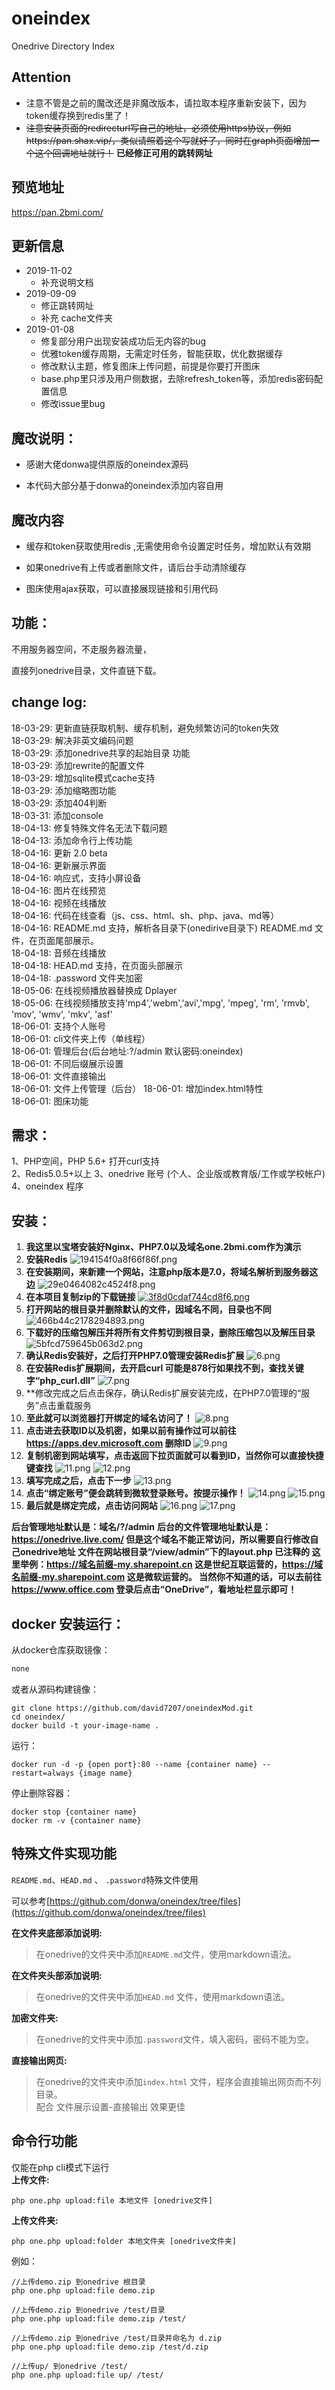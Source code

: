 # oneindex
Onedrive Directory Index

## Attention
 - 注意不管是之前的魔改还是非魔改版本，请拉取本程序重新安装下，因为token缓存换到redis里了！
 - ~~注意安装页面的redirecturl写自己的地址，必须使用https协议，例如https://pan.shax.vip/，类似请照着这个写就好了，同时在graph页面增加一个这个回调地址就行！~~ **已经修正可用的跳转网址**

## 预览地址
https://pan.2bmi.com/

## 更新信息
- 2019-11-02
  - 补充说明文档
- 2019-09-09
  - 修正跳转网址
  - 补充 cache文件夹
- 2019-01-08
  - 修复部分用户出现安装成功后无内容的bug
  - 优雅token缓存周期，无需定时任务，智能获取，优化数据缓存
  - 修改默认主题，修复图床上传问题，前提是你要打开图床
  - base.php里只涉及用户侧数据，去除refresh_token等，添加redis密码配置信息
  - 修改issue里bug

## 魔改说明：
- 感谢大佬donwa提供原版的oneindex源码

- 本代码大部分基于donwa的oneindex添加内容自用

## 魔改内容
- 缓存和token获取使用redis ,无需使用命令设置定时任务，增加默认有效期  

- 如果onedrive有上传或者删除文件，请后台手动清除缓存

- 图床使用ajax获取，可以直接展现链接和引用代码

## 功能：
不用服务器空间，不走服务器流量，  

直接列onedrive目录，文件直链下载。  

## change log:  
18-03-29: 更新直链获取机制、缓存机制，避免频繁访问的token失效  
18-03-29: 解决非英文编码问题  
18-03-29: 添加onedrive共享的起始目录 功能  
18-03-29: 添加rewrite的配置文件  
18-03-29: 增加sqlite模式cache支持  
18-03-29: 添加缩略图功能  
18-03-29: 添加404判断  
18-03-31: 添加console  
18-04-13: 修复特殊文件名无法下载问题  
18-04-13: 添加命令行上传功能  
18-04-16: 更新 2.0 beta  
18-04-16: 更新展示界面  
18-04-16: 响应式，支持小屏设备  
18-04-16: 图片在线预览  
18-04-16: 视频在线播放  
18-04-16: 代码在线查看（js、css、html、sh、php、java、md等）  
18-04-16: README.md 支持，解析各目录下(onedirive目录下) README.md 文件，在页面尾部展示。  
18-04-18: 音频在线播放  
18-04-18: HEAD.md 支持，在页面头部展示   
18-04-18: .password 文件夹加密  
18-05-06: 在线视频播放器替换成 Dplayer  
18-05-06: 在线视频播放支持'mp4','webm','avi','mpg', 'mpeg', 'rm', 'rmvb', 'mov', 'wmv', 'mkv', 'asf'  
18-06-01: 支持个人账号  
18-06-01: cli文件夹上传（单线程）  
18-06-01: 管理后台(后台地址:?/admin 默认密码:oneindex)  
18-06-01: 不同后缀展示设置  
18-06-01: 文件直接输出  
18-06-01: 文件上传管理（后台） 
18-06-01: 增加index.html特性   
18-06-01: 图床功能   

## 需求：
1、PHP空间，PHP 5.6+ 打开curl支持  
2、Redis5.0.5+以上
3、onedrive 账号 (个人、企业版或教育版/工作或学校帐户)  
4、oneindex 程序

## 安装：
1. **我这里以宝塔安装好Nginx、PHP7.0以及域名one.2bmi.com作为演示**
2. **安装Redis**
![194154f0a8f66f86f.png](https://www.z4a.net/images/2019/11/02/194154f0a8f66f86f.png)
3. **在安装期间，来新建一个网站，注意php版本是7.0，将域名解析到服务器这边**
![29e0464082c4524f8.png](https://www.z4a.net/images/2019/11/02/29e0464082c4524f8.png)
4. **在本项目复制zip的下载链接**
[![3f8d0cdaf744cd8f6.png](https://www.z4a.net/images/2019/11/02/3f8d0cdaf744cd8f6.png)](https://www.z4a.net/image/UpoCcw)
5. **打开网站的根目录并删除默认的文件，因域名不同，目录也不同**
![466b44c2178294893.png](https://www.z4a.net/images/2019/11/02/466b44c2178294893.png)
6. **下载好的压缩包解压并将所有文件剪切到根目录，删除压缩包以及解压目录**
![5bfcd759645b063d2.png](https://www.z4a.net/images/2019/11/02/5bfcd759645b063d2.png)
7. **确认Redis安装好，之后打开PHP7.0管理安装Redis扩展**
![6.png](https://www.z4a.net/images/2019/11/02/6.png)
8. **在安装Redis扩展期间，去开启curl 可能是878行如果找不到，查找关键字“php_curl.dll”**
![7.png](https://www.z4a.net/images/2019/11/02/7.png)
9. **修改完成之后点击保存，确认Redis扩展安装完成，在PHP7.0管理的“服务”点击重载服务
10. **至此就可以浏览器打开绑定的域名访问了！**
![8.png](https://www.z4a.net/images/2019/11/02/8.png)
11. **点击进去获取ID以及机密，如果以前有操作过可以前往 https://apps.dev.microsoft.com 删除ID**
![9.png](https://www.z4a.net/images/2019/11/02/9.png)
12. **复制机密到网站填写，点击返回下拉页面就可以看到ID，当然你可以直接快捷键查找**
![11.png](https://www.z4a.net/images/2019/11/02/11.png)
![12.png](https://www.z4a.net/images/2019/11/02/12.png)
13. **填写完成之后，点击下一步**
![13.png](https://www.z4a.net/images/2019/11/02/13.png)
14. **点击“绑定账号”便会跳转到微软登录账号。按提示操作！**
![14.png](https://www.z4a.net/images/2019/11/02/14.png)
![15.png](https://www.z4a.net/images/2019/11/02/15.png)
15. **最后就是绑定完成，点击访问网站**
![16.png](https://www.z4a.net/images/2019/11/02/16.png)
![17.png](https://www.z4a.net/images/2019/11/02/17.png)

**后台管理地址默认是：域名/?/admin**
**后台的文件管理地址默认是：https://onedrive.live.com/ 但是这个域名不能正常访问，所以需要自行修改自己onedrive地址
文件在网站根目录“/view/admin”下的layout.php  已注释的
这里举例：https://域名前缀-my.sharepoint.cn 这是世纪互联运营的，https://域名前缀-my.sharepoint.com 这是微软运营的。
当然你不知道的话，可以去前往 https://www.office.com 登录后点击“OneDrive”，看地址栏显示即可！**

## docker 安装运行：

从docker仓库获取镜像：
```sh
none
```

或者从源码构建镜像：

```shell
git clone https://github.com/david7207/oneindexMod.git
cd oneindex/
docker build -t your-image-name .
```

运行：

```shell
docker run -d -p {open port}:80 --name {container name} --restart=always {image name}
```

停止删除容器：

```shell
docker stop {container name}
docker rm -v {container name}
```

## 特殊文件实现功能  
` README.md `、`HEAD.md` 、 `.password`特殊文件使用  

可以参考[https://github.com/donwa/oneindex/tree/files](https://github.com/donwa/oneindex/tree/files)  

**在文件夹底部添加说明:**  
>在onedrive的文件夹中添加` README.md `文件，使用markdown语法。  

**在文件夹头部添加说明:**  
>在onedrive的文件夹中添加`HEAD.md` 文件，使用markdown语法。  

**加密文件夹:**  
>在onedrive的文件夹中添加`.password`文件，填入密码，密码不能为空。  

**直接输出网页:**  
>在onedrive的文件夹中添加`index.html` 文件，程序会直接输出网页而不列目录。  
>配合 文件展示设置-直接输出 效果更佳  

## 命令行功能  
仅能在php cli模式下运行  
**上传文件:**  
```
php one.php upload:file 本地文件 [onedrive文件]
```


**上传文件夹:**  
```
php one.php upload:folder 本地文件夹 [onedrive文件夹]
```

例如：  
```
//上传demo.zip 到onedrive 根目录  
php one.php upload:file demo.zip  

//上传demo.zip 到onedrive /test/目录  
php one.php upload:file demo.zip /test/  

//上传demo.zip 到onedrive /test/目录并命名为 d.zip  
php one.php upload:file demo.zip /test/d.zip  

//上传up/ 到onedrive /test/  
php one.php upload:file up/ /test/
```
